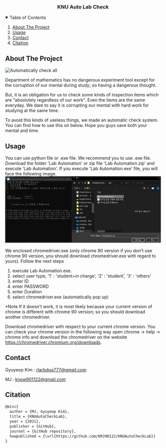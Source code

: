 <!-- # KNUAutoCheckLab -->

<p align="center">
  <!-- <a href="https://github.com/othneildrew/Best-README-Template"> -->
    <!-- <img src="images/logo.png" alt="Logo" width="80" height="80"> -->
  </a>

  <h3 align="center">KNU Auto Lab Check</h3>

  <!-- <p align="center">
    Follow the youtube channel's paper reviews!
    <br />
    <strong>Explore the youtube channel »</strong></a>
    <br />
    <br />
    <a href="https://www.youtube.com/playlist?list=PLWKf9beHi3Tg50UoyTe6rIm20sVQOH1br">Pr12 Season 1</a>
    ·
    <a href="https://www.youtube.com/playlist?list=PLWKf9beHi3TgstcIn8K6dI_85_ppAxzB8">Season 2 </a>
    ·
    <a href="https://www.youtube.com/playlist?list=PL_skMddDjnzq1wDI3t2cH9hlK6wBBapeA">Season 3</a>
    ·
    <a href="https://www.youtube.com/playlist?list=PL0o99tZwBlrMV3QsZ4O79KjMHDhAJpAdW">Season 4</a>
  </p>
</p> -->



<!-- TABLE OF CONTENTS -->
<details open="open">
  <summary>Table of Contents</summary>
  <ol>
    <li>
      <a href="#about-the-project">About The Project</a>
      <!-- <ul>
        <li><a href="#built-with">Built With</a></li>
      </ul> -->
    </li>
    <!-- <li>
      <a href="#getting-started">Getting Started</a>
      <ul>
        <li><a href="#prerequisites">Prerequisites</a></li>
        <li><a href="#installation">Installation</a></li>
      </ul>
    </li> -->
    <li><a href="#usage">Usage</a></li>
    <!-- <li><a href="#roadmap">Roadmap</a></li>
    <li><a href="#contributing">Contributing</a></li>
    <li><a href="#license">License</a></li> -->
    <li><a href="#contact">Contact</a></li>
    <li><a href="#contact">Citation</a></li>
    <!-- <li><a href="#acknowledgements">Acknowledgements</a></li>
  </ol> -->
</details>



<!-- ABOUT THE PROJECT -->
## About The Project

<!-- [![Product Name Screen Shot][product-screenshot]](https://example.com) -->

![Automatically check all](https://github.com/KMJ901122/KNUAutoCheckLab/blob/main/auto.gif)

Department of mathematics has no dangerous experiment tool except for the corruption of our mental during study; so having a dangerous thought.

But, it is an obligation for us to check some kinds of inspection items which are "absolutely regardless of our work". Even the items are the same everyday. We dare to say it is corrupting our mental with hard work for studying at the same time.

To avoid this kinds of useless things, we made an automatic check system. You can find how to use this on below. Hope you guys save both your mental and time.





<!-- There are many great README templates available on GitHub, however, I didn't find one that really suit my needs so I created this enhanced one. I want to create a README template so amazing that it'll be the last one you ever need -- I think this is it.

Here's why:
* Your time should be focused on creating something amazing. A project that solves a problem and helps others
* You shouldn't be doing the same tasks over and over like creating a README from scratch
* You should element DRY principles to the rest of your life :smile:

Of course, no one template will serve all projects since your needs may be different. So I'll be adding more in the near future. You may also suggest changes by forking this repo and creating a pull request or opening an issue. Thanks to all the people have have contributed to expanding this template!

A list of commonly used resources that I find helpful are listed in the acknowledgements. -->


<!-- LICENSE -->
<!-- ## License

Distributed under the MIT License. See `LICENSE` for more information. -->


## Usage

You can use python file or .exe file. We recommend you to use .exe file. Download the folder 'Lab Automation' or zip file 'Lab Automation.zip' and execute 'Lab Automation'. If you execute 'Lab Automation.exe' file, you will face the following image.
![excution image](./usage_image.png)

We enclosed chromedriver.exe (only chrome 90 version if you don't use chrome 90 version, you should download chromedriver.exe with regard to yours).
Follow the next steps
1. execute Lab Automation.exe.
2. select user type, '1' : 'student+in charge', '2' : 'student', '3' : 'others'
3. enter ID
4. enter PASSWORD
5. enter Duration
6. select chromedriver.exe (automatically pop up)

*Note
If it doesn't work, it is most likely because your current version of chrome is different with chrome 90 version; so you should download another chromedriver.

Download chromedriver with respect to your current chrome version. You can check your chrome version in the following way open chrome -> help -> chrome info
and download the chromedriver on the website https://chromedriver.chromium.org/downloads.

<!-- CONTACT -->
## Contact

Gyuyeop Kim : rlarbduq777@gmail.com

MJ : know901122@gmail.com

## Citation
```
@misc{
  author = {MJ, Gyuyeop Kim},
  title = {KNUAutoCheckLab},
  year = {2021},
  publisher = {GitHub},
  journal = {GitHub repository},
  howpublished = {\url{https://github.com/KMJ90122/KNUAutoCheckLab}}
}
```
